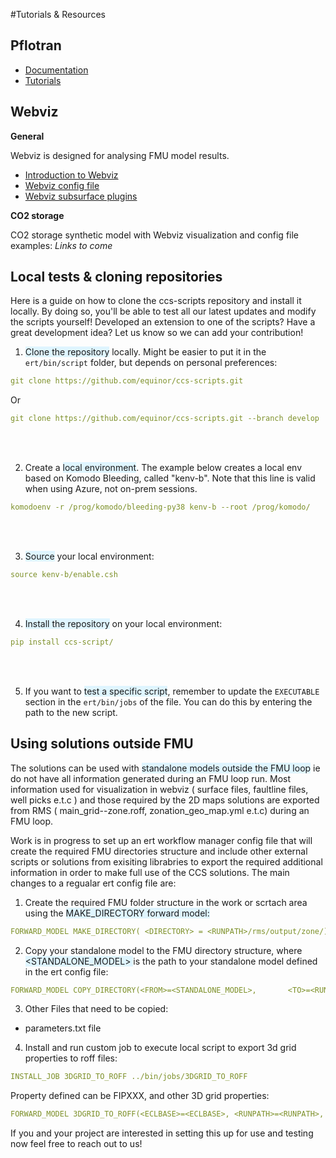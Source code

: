 #Tutorials & Resources

## Pflotran

- [Documentation](https://docs.opengosim.com/)
- [Tutorials](https://docs.opengosim.com/tutorial/tutorials/)


## Webviz

**General**

Webviz is designed for analysing FMU model results.

- [Introduction to Webviz](https://equinor.github.io/webviz-subsurface/#/)
- [Webviz config file](https://webviz-subsurface-example.azurewebsites.net/how-was-this-made-yaml-config-file)
- [Webviz subsurface plugins](https://equinor.github.io/webviz-subsurface/#/webviz-subsurface)


**CO2 storage**

CO2 storage synthetic model with Webviz visualization and config file examples: *Links to come*


## Local tests & cloning repositories

Here is a guide on how to clone the ccs-scripts repository and install it locally. By doing so, you'll be able to test all our latest updates and modify the scripts yourself! Developed an extension to one of the scripts? Have a great development idea? Let us know so we can add your contribution!


 1. <span style="background-color: #DFF5FF">Clone the repository</span> locally. Might be easier to put it in the `ert/bin/script` folder, but depends on personal preferences:
   ```yaml title="Main branch"
   git clone https://github.com/equinor/ccs-scripts.git
   ```
   Or
   ```yaml title="Develop branch"
   git clone https://github.com/equinor/ccs-scripts.git --branch develop
   ```
<br />
<br />

 2. Create a <span style="background-color: #DFF5FF">local environment</span>. The example below creates a local env based on Komodo Bleeding, called "kenv-b". Note that this line is valid when using Azure, not on-prem sessions.
   ```yaml
   komodoenv -r /prog/komodo/bleeding-py38 kenv-b --root /prog/komodo/
   ```
<br />
<br />

 3. <span style="background-color: #DFF5FF">Source</span> your local environment:
   ```yaml
   source kenv-b/enable.csh
   ```
<br />
<br />   

 4. <span style="background-color: #DFF5FF">Install the repository</span> on your local environment:
   ```yaml
   pip install ccs-script/
   ```
<br />
<br />

 5. If you want to <span style="background-color: #DFF5FF">test a specific script</span>, remember to update the `EXECUTABLE` section in the `ert/bin/jobs` of the file. You can do this by entering the path to the new script. 

## Using solutions outside FMU 

The solutions can be used with <span style="background-color: #DFF5FF">standalone models outside the FMU loop</span> ie do not have all information generated during an FMU loop run. Most information used for visualization in webviz ( surface files, faultline files, well picks e.t.c ) and those required by the 2D maps solutions are exported from RMS ( main_grid--zone.roff, zonation_geo_map.yml e.t.c) during an FMU loop. 

Work is in progress to set up an ert workflow manager config file that will create the required FMU directories structure and include other external scripts or solutions from exisiting librabries to export the required additional information in order to make full use of the CCS solutions. The main changes to a regualar ert config file are: 

 1.  Create the required FMU folder structure in the work or scrtach area using the <span style="background-color: #DFF5FF">MAKE_DIRECTORY forward model: </span>
 ``` yaml
 FORWARD_MODEL MAKE_DIRECTORY( <DIRECTORY> = <RUNPATH>/rms/output/zone/)
 ```


 2.  Copy your standalone model to the FMU directory structure, where <span style="background-color: #DFF5FF"> <STANDALONE_MODEL> </span> is the path to your standalone model defined in the ert config file:
 ```yaml
 FORWARD_MODEL COPY_DIRECTORY(<FROM>=<STANDALONE_MODEL>,       <TO>=<RUNPATH>/eclipse/model/) 
 ```
 3. Other Files that need to be copied:
 - parameters.txt file 
 
 4. Install and run custom job to execute local script to export 3d grid properties to roff files: 
  ``` yaml
  INSTALL_JOB 3DGRID_TO_ROFF ../bin/jobs/3DGRID_TO_ROFF
  ```
  Property defined can be FIPXXX, and other 3D grid properties:
  
  ``` yaml
  FORWARD_MODEL 3DGRID_TO_ROFF(<ECLBASE>=<ECLBASE>, <RUNPATH>=<RUNPATH>, <PROPERTY>="FIPNUM")
  ````
 

If you and your project are interested in setting this up for use and testing now feel free to reach out to us!
